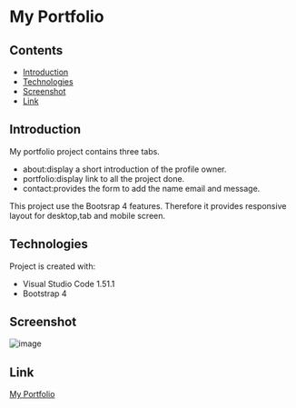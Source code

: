 # My Portfolio

## Contents

* [Introduction](#Introduction)
* [Technologies](#Technologies)
* [Screenshot](#Screenshot)
* [Link](#Link)

## Introduction

My portfolio project contains three tabs.

* about:display a short introduction of the profile owner.
* portfolio:display link to all the project done.
* contact:provides the form to add the name email and message. 

This project use the Bootsrap 4 features. Therefore it provides responsive layout for desktop,tab and mobile screen.

## Technologies

Project is created with:

* Visual Studio Code 1.51.1
* Bootstrap 4

## Screenshot

![image](./assets/images/screenshot.png)
## Link

[My Portfolio](https://panwaramita.github.io/Amita_Portfolio/)

